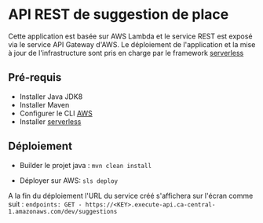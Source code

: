 # API REST de suggestion de place
Cette application est basée sur AWS Lambda et le service REST est exposé via le service API Gateway d'AWS.
Le déploiement de l'application et la mise à jour de l'infrastructure sont pris en charge par le framework [serverless](https://serverless.com/framework/docs/)

## Pré-requis
 - Installer Java JDK8
 - Installer Maven
 - Configurer le CLI [AWS](https://docs.aws.amazon.com/cli/latest/userguide/cli-chap-configure.html)  
 - Installer [serverless](https://serverless.com/framework/docs/providers/aws/guide/installation/)

## Déploiement

 - Builder le projet java :
 `mvn clean install`
 
 - Déployer sur AWS:
 `sls deploy`
 
 A la fin du déploiement l'URL du service créé s'affichera sur l'écran comme suit : 
`endpoints:
  GET - https://<KEY>.execute-api.ca-central-1.amazonaws.com/dev/suggestions`



